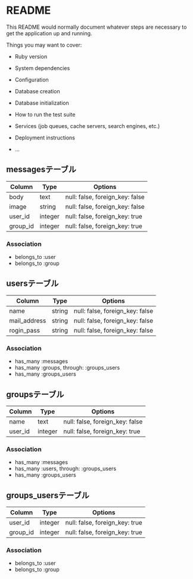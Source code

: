 # README

This README would normally document whatever steps are necessary to get the
application up and running.

Things you may want to cover:

* Ruby version

* System dependencies

* Configuration

* Database creation

* Database initialization

* How to run the test suite

* Services (job queues, cache servers, search engines, etc.)

* Deployment instructions

* ...

## messagesテーブル
|Column|Type|Options|
|------|----|-------|
|body|text|null: false, foreign_key: false|
|image|string|null: false, foreign_key: false|
|user_id|integer|null: false, foreign_key: true|
|group_id|integer|null: false, foreign_key: true|
### Association
- belongs_to :user
- belongs_to :group

## usersテーブル
|Column|Type|Options|
|------|----|-------|
|name|string|null: false, foreign_key: false|
|mail_address|string|null: false, foreign_key: false|
|rogin_pass|string|null: false, foreign_key: false|
### Association
- has_many :messages
- has_many :groups, through: :groups_users
- has_many :groups_users


## groupsテーブル
|Column|Type|Options|
|------|----|-------|
|name|text|null: false, foreign_key: false|
|user_id|integer|null: false, foreign_key: true|
### Association
- has_many :messages
- has_many :users, through: :groups_users
- has_many :groups_users

## groups_usersテーブル
|Column|Type|Options|
|------|----|-------|
|user_id|integer|null: false, foreign_key: true|
|group_id|integer|null: false, foreign_key: true|
### Association
- belongs_to :user
- belongs_to :group


